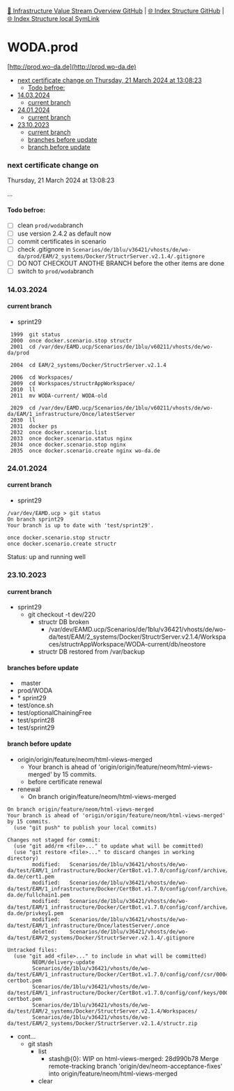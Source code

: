 [📁 Infrastructure Value Stream Overview GitHub](/cerulean-circle-unlimited-2cu/governance/eam/infrastructure/infrastructure-value-stream-overview.md) | [🌐 Index Structure GitHub](/cerulean-circle-unlimited-2cu/governance/eam/infrastructure/infrastructure-value-stream-overview/wodaprod.md) | [🌐 Index Structure local SymLink](./wodaprod.entry.md)

# WODA.prod

[http://prod.wo-da.de](http://prod.wo-da.de)

- [next certificate change on Thursday, 21 March 2024 at 13:08:23](#next-certificate-change-on-thursday-21-march-2024-at-130823)
  - [Todo befroe:](#todo-befroe)
- [14.03.2024](#14032024)
  - [current branch](#current-branch)
- [24.01.2024](#24012024)
  - [current branch](#current-branch)
- [23.10.2023](#23102023)
  - [current branch](#current-branch)
  - [branches before update](#branches-before-update)
  - [branch before update](#branch-before-update)

### next certificate change on  
Thursday, 21 March 2024 at 13:08:23

…

#### Todo befroe:

- [ ] clean `prod/woda`branch
- [ ] use version 2.4.2 as default now
- [ ] commit certificates in scenario
- [ ] check .gitignore in `Scenarios/de/1blu/v36421/vhosts/de/wo-da/prod/EAM/2_systems/Docker/StructrServer.v2.1.4/.gitignore`
- [ ] DO NOT CHECKOUT ANOTHE BRANCH before the other items are done
- [ ] switch to `prod/woda`branch

### 14.03.2024

#### current branch

- sprint29

```
 1999  git status
 2000  once docker.scenario.stop structr
 2001  cd /var/dev/EAMD.ucp/Scenarios/de/1blu/v60211/vhosts/de/wo-da/prod

 2004  cd EAM/2_systems/Docker/StructrServer.v2.1.4

 2006  cd Workspaces/
 2009  cd Workspaces/structrAppWorkspace/
 2010  ll
 2011  mv WODA-current/ WODA-old

 2029  cd /var/dev/EAMD.ucp/Scenarios/de/1blu/v60211/vhosts/de/wo-da/EAM/1_infrastructure/Once/latestServer
 2030  ll
 2031  docker ps
 2032  once docker.scenario.list
 2033  once docker.scenario.status nginx
 2034  once docker.scenario.stop nginx
 2035  once docker.scenario.create nginx wo-da.de
```

### 24.01.2024

#### current branch

- sprint29

```
/var/dev/EAMD.ucp > git status
On branch sprint29
Your branch is up to date with 'test/sprint29'.

once docker.scenario.stop structr
once docker.scenario.create structr
```

Status: up and running well

### 23.10.2023

#### current branch

- sprint29
  - git checkout -t dev/220
    - structr DB broken
      - /var/dev/EAMD.ucp/Scenarios/de/1blu/v36421/vhosts/de/wo-da/test/EAM/2\_systems/Docker/StructrServer.v2.1.4/Workspaces/structrAppWorkspace/WODA-current/db/neostore
    - structr DB restored from /var/backup

#### branches before update

-   master
- prod/WODA
- \* sprint29
- test/once.sh
- test/optionalChainingFree
- test/sprint28
- test/sprint29

#### branch before update

- origin/origin/feature/neom/html-views-merged
  - Your branch is ahead of 'origin/origin/feature/neom/html-views-merged' by 15 commits.
  - before certificate renewal
- renewal
  - On branch origin/feature/neom/html-views-merged

```
On branch origin/feature/neom/html-views-merged
Your branch is ahead of 'origin/origin/feature/neom/html-views-merged' by 15 commits.
  (use "git push" to publish your local commits)

Changes not staged for commit:
  (use "git add/rm <file>..." to update what will be committed)
  (use "git restore <file>..." to discard changes in working directory)
        modified:   Scenarios/de/1blu/v36421/vhosts/de/wo-da/test/EAM/1_infrastructure/Docker/CertBot.v1.7.0/config/conf/archive/test.wo-da.de/cert1.pem
        modified:   Scenarios/de/1blu/v36421/vhosts/de/wo-da/test/EAM/1_infrastructure/Docker/CertBot.v1.7.0/config/conf/archive/test.wo-da.de/fullchain1.pem
        modified:   Scenarios/de/1blu/v36421/vhosts/de/wo-da/test/EAM/1_infrastructure/Docker/CertBot.v1.7.0/config/conf/archive/test.wo-da.de/privkey1.pem
        modified:   Scenarios/de/1blu/v36421/vhosts/de/wo-da/test/EAM/1_infrastructure/Once/latestServer/.once
        deleted:    Scenarios/de/1blu/v36421/vhosts/de/wo-da/test/EAM/2_systems/Docker/StructrServer.v2.1.4/.gitignore

Untracked files:
  (use "git add <file>..." to include in what will be committed)
        NEOM/delivery-update
        Scenarios/de/1blu/v36421/vhosts/de/wo-da/test/EAM/1_infrastructure/Docker/CertBot.v1.7.0/config/conf/csr/0004_csr-certbot.pem
        Scenarios/de/1blu/v36421/vhosts/de/wo-da/test/EAM/1_infrastructure/Docker/CertBot.v1.7.0/config/conf/keys/0004_key-certbot.pem
        Scenarios/de/1blu/v36421/vhosts/de/wo-da/test/EAM/2_systems/Docker/StructrServer.v2.1.4/Workspaces/
        Scenarios/de/1blu/v36421/vhosts/de/wo-da/test/EAM/2_systems/Docker/StructrServer.v2.1.4/structr.zip
```

- cont…
  - git stash
    - list
      - stash@{0}: WIP on html-views-merged: 28d990b78 Merge remote-tracking branch 'origin/dev/neom-acceptance-fixes' into origin/feature/neom/html-views-merged
    - clear
